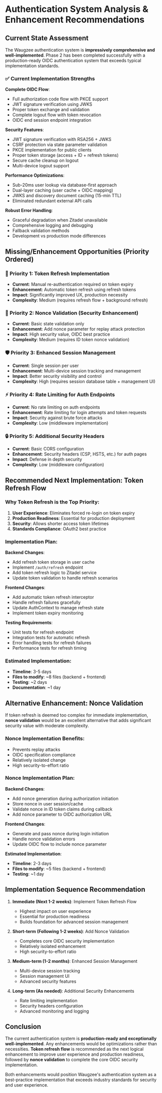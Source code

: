 # Authentication System Analysis & Enhancement Recommendations

## Current State Assessment

The Waugzee authentication system is **impressively comprehensive and well-implemented**. Phase 2 has been completed successfully with a production-ready OIDC authentication system that exceeds typical implementation standards.

### ✅ Current Implementation Strengths

**Complete OIDC Flow**:
- Full authorization code flow with PKCE support
- JWT signature verification using JWKS 
- Proper token exchange and validation
- Complete logout flow with token revocation
- OIDC end session endpoint integration

**Security Features**:
- JWT signature verification with RSA256 + JWKS
- CSRF protection via state parameter validation
- PKCE implementation for public clients
- Proper token storage (access + ID + refresh tokens)
- Secure cache cleanup on logout
- Multi-device logout support

**Performance Optimizations**:
- Sub-20ms user lookup via database-first approach
- Dual-layer caching (user cache + OIDC mapping)
- JWKS and discovery document caching (15-min TTL)
- Eliminated redundant external API calls

**Robust Error Handling**:
- Graceful degradation when Zitadel unavailable
- Comprehensive logging and debugging
- Fallback validation methods
- Development vs production mode differences

## Missing/Enhancement Opportunities (Priority Ordered)

### 🔄 Priority 1: Token Refresh Implementation 
- **Current**: Manual re-authentication required on token expiry
- **Enhancement**: Automatic token refresh using refresh tokens
- **Impact**: Significantly improved UX, production necessity
- **Complexity**: Medium (requires refresh flow + background refresh)

### 🎯 Priority 2: Nonce Validation (Security Enhancement)
- **Current**: Basic state validation only
- **Enhancement**: Add nonce parameter for replay attack protection
- **Impact**: High security value, OIDC best practice
- **Complexity**: Medium (requires ID token nonce validation)

### 🛡️ Priority 3: Enhanced Session Management
- **Current**: Single session per user
- **Enhancement**: Multi-device session tracking and management
- **Impact**: Better security visibility and control
- **Complexity**: High (requires session database table + management UI)

### ⚡ Priority 4: Rate Limiting for Auth Endpoints
- **Current**: No rate limiting on auth endpoints
- **Enhancement**: Rate limiting for login attempts and token requests
- **Impact**: Security against brute force attacks
- **Complexity**: Low (middleware implementation)

### 🔒 Priority 5: Additional Security Headers
- **Current**: Basic CORS configuration
- **Enhancement**: Security headers (CSP, HSTS, etc.) for auth pages
- **Impact**: Defense in depth security
- **Complexity**: Low (middleware configuration)

## Recommended Next Implementation: Token Refresh Flow

### Why Token Refresh is the Top Priority:
1. **User Experience**: Eliminates forced re-login on token expiry
2. **Production Readiness**: Essential for production deployment
3. **Security**: Allows shorter access token lifetimes
4. **Standards Compliance**: OAuth2 best practice

### Implementation Plan:

**Backend Changes**:
- Add refresh token storage in user cache
- Implement `/auth/refresh` endpoint
- Add token refresh logic to Zitadel service
- Update token validation to handle refresh scenarios

**Frontend Changes**:
- Add automatic token refresh interceptor
- Handle refresh failures gracefully
- Update AuthContext to manage refresh state
- Implement token expiry monitoring

**Testing Requirements**:
- Unit tests for refresh endpoint
- Integration tests for automatic refresh
- Error handling tests for refresh failures
- Performance tests for refresh timing

### Estimated Implementation:
- **Timeline**: 3-5 days
- **Files to modify**: ~8 files (backend + frontend)
- **Testing**: ~2 days
- **Documentation**: ~1 day

## Alternative Enhancement: Nonce Validation

If token refresh is deemed too complex for immediate implementation, **nonce validation** would be an excellent alternative that adds significant security value with moderate complexity.

### Nonce Implementation Benefits:
- Prevents replay attacks
- OIDC specification compliance
- Relatively isolated change
- High security-to-effort ratio

### Nonce Implementation Plan:

**Backend Changes**:
- Add nonce generation during authorization initiation
- Store nonce in user session/cache
- Validate nonce in ID token claims during callback
- Add nonce parameter to OIDC authorization URL

**Frontend Changes**:
- Generate and pass nonce during login initiation
- Handle nonce validation errors
- Update OIDC flow to include nonce parameter

**Estimated Implementation**:
- **Timeline**: 2-3 days
- **Files to modify**: ~5 files (backend + frontend)
- **Testing**: ~1 day

## Implementation Sequence Recommendation

1. **Immediate (Next 1-2 weeks)**: Implement Token Refresh Flow
   - Highest impact on user experience
   - Essential for production readiness
   - Builds foundation for advanced session management

2. **Short-term (Following 1-2 weeks)**: Add Nonce Validation
   - Completes core OIDC security implementation
   - Relatively isolated enhancement
   - High security-to-effort ratio

3. **Medium-term (1-2 months)**: Enhanced Session Management
   - Multi-device session tracking
   - Session management UI
   - Advanced security features

4. **Long-term (As needed)**: Additional Security Enhancements
   - Rate limiting implementation
   - Security headers configuration
   - Advanced monitoring and logging

## Conclusion

The current authentication system is **production-ready and exceptionally well-implemented**. Any enhancements would be optimizations rather than necessities. **Token refresh flow** is recommended as the next logical enhancement to improve user experience and production readiness, followed by **nonce validation** to complete the core OIDC security implementation.

Both enhancements would position Waugzee's authentication system as a best-practice implementation that exceeds industry standards for security and user experience.
